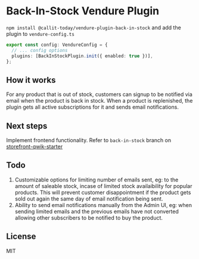 # Back-In-Stock Vendure Plugin

`npm install @callit-today/vendure-plugin-back-in-stock`
and add the plugin to `vendure-config.ts`

```ts
export const config: VendureConfig = {
  // ... config options
  plugins: [BackInStockPlugin.init({ enabled: true })],
};
```

## How it works

For any product that is out of stock, customers can signup to be notified via email when the product is back in stock.
When a product is replenished, the plugin gets all active subscriptions for it and sends email notifications.

## Next steps

Implement frontend functionality. Refer to `back-in-stock` branch on [storefront-qwik-starter](https://github.com/calliT-today/storefront-qwik-starter)

## Todo

1. Customizable options for limiting number of emails sent, eg: to the amount of saleable stock, incase of limited stock availaibility for popular products. This will prevent customer disappointment if the product gets sold out again the same day of email notification being sent.
2. Ability to send email notifications manually from the Admin UI, eg: when sending limited emails and the previous emails have not converted allowing other subscribers to be notified to buy the product.

## License

MIT
